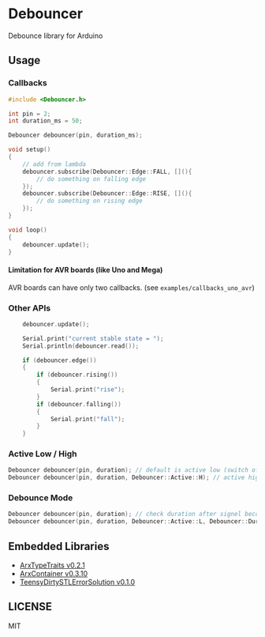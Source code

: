 # Debouncer
Debounce library for Arduino

## Usage

### Callbacks

``` C++
#include <Debouncer.h>

int pin = 2;
int duration_ms = 50;

Debouncer debouncer(pin, duration_ms);

void setup()
{
    // add from lambda
    debouncer.subscribe(Debouncer::Edge::FALL, [](){
        // do something on falling edge
    });
    debouncer.subscribe(Debouncer::Edge::RISE, [](){
        // do something on rising edge
    });
}

void loop()
{
    debouncer.update();
}
```

#### Limitation for AVR boards (like Uno and Mega)

AVR boards can have only two callbacks. (see `examples/callbacks_uno_avr`)


### Other APIs

``` C++
    debouncer.update();

    Serial.print("current stable state = ");
    Serial.println(debouncer.read());

    if (debouncer.edge())
    {
        if (debouncer.rising())
        {
            Serial.print("rise");
        }
        if (debouncer.falling())
        {
            Serial.print("fall");
        }
    }
```

### Active Low / High

``` C++
Debouncer debouncer(pin, duration); // default is active low (switch off = high)
Debouncer debouncer(pin, duration, Debouncer::Active::H); // active high (switch off = low)
```

### Debounce Mode

``` C++
Debouncer debouncer(pin, duration); // check duration after signel becomes stable (default)
Debouncer debouncer(pin, duration, Debouncer::Active::L, Debouncer::DurationFrom::TRIGGER); // check duration from first TRIGGER
```

## Embedded Libraries

- [ArxTypeTraits v0.2.1](https://github.com/hideakitai/ArxTypeTraits)
- [ArxContainer v0.3.10](https://github.com/hideakitai/ArxContainer)
- [TeensyDirtySTLErrorSolution v0.1.0](https://github.com/hideakitai/TeensyDirtySTLErrorSolution)


## LICENSE

MIT
